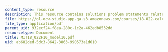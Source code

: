 ```yaml
---
content_type: resource
description: This resource contains solutions problem statements related to limits.
file: https://ol-ocw-studio-app-qa.s3.amazonaws.com/courses/18-022-calculus-of-several-variables-fall-2010/ab682ded5dc386423863990573a1d610_MIT18_022F10_model10.pdf
file_type: application/pdf
parent_uid: 932ecf24-f8ea-280c-1c2a-462edb8532dd
resourcetype: Document
title: MIT18_022F10_model10.pdf
uid: ab682ded-5dc3-8642-3863-990573a1d610
---
```

